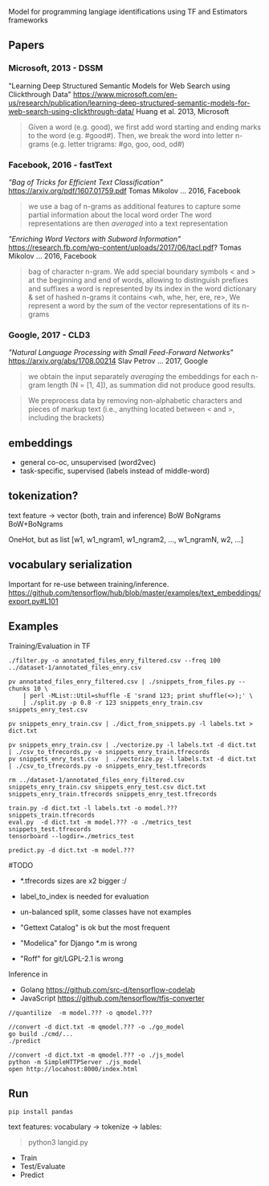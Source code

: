 Model for programming langiage identifications using TF and Estimators frameworks


## Papers

### Microsoft, 2013 - DSSM
"Learning Deep Structured Semantic Models for Web Search using Clickthrough Data"
https://www.microsoft.com/en-us/research/publication/learning-deep-structured-semantic-models-for-web-search-using-clickthrough-data/
Huang et al. 2013, Microsoft

> Given a word (e.g. good), we first add word starting and ending marks to the word (e.g. #good#).
> Then, we break the word into letter n-grams (e.g. letter trigrams: #go, goo, ood, od#)

### Facebook, 2016 - fastText
_"Bag of Tricks for Efficient Text Classification"_
https://arxiv.org/pdf/1607.01759.pdf
Tomas Mikolov ... 2016, Facebook

> we use a bag of n-grams as additional features to capture some partial information
> about the local word order
> The word representations are then _averaged_ into a text representation

_"Enriching Word Vectors with Subword Information"_
https://research.fb.com/wp-content/uploads/2017/06/tacl.pdf?
Tomas Mikolov ... 2016, Facebook

> bag of character n-gram. We add special boundary symbols < and >
> at the beginning and end of words, allowing to distinguish prefixes and suffixes
> a word is represented by its index in the word dictionary & set of hashed n-grams it contains
> <wh, whe, her, ere, re>, <where>
> We represent a word by the _sum_ of the vector representations of its n-grams


### Google, 2017 - CLD3
_"Natural Language Processing with Small Feed-Forward Networks"_
https://arxiv.org/abs/1708.00214
Slav Petrov ... 2017, Google

> we obtain the input separately _averaging_ the embeddings for each n-gram length (N = [1, 4]),
> as summation did not produce good results.

> We preprocess data by removing non-alphabetic characters and pieces of markup text
> (i.e., anything located between < and >, including the brackets)


## embeddings
 - general co-oc, unsupervised (word2vec)
 - task-specific, supervised   (labels instead of middle-word)

## tokenization?
text feature -> vector (both, train and inference)
 BoW
 BoNgrams
 BoW+BoNgrams

OneHot, but as list [w1, w1_ngram1, w1_ngram2, ..., w1_ngramN, w2, ...]


## vocabulary serialization
Important for re-use between training/inference.
https://github.com/tensorflow/hub/blob/master/examples/text_embeddings/export.py#L101


## Examples

Training/Evaluation in TF
```
./filter.py -o annotated_files_enry_filtered.csv --freq 100 ../dataset-1/annotated_files_enry.csv

pv annotated_files_enry_filtered.csv | ./snippets_from_files.py --chunks 10 \
    | perl -MList::Util=shuffle -E 'srand 123; print shuffle(<>);' \
    | ./split.py -p 0.8 -r 123 snippets_enry_train.csv snippets_enry_test.csv

pv snippets_enry_train.csv | ./dict_from_snippets.py -l labels.txt > dict.txt

pv snippets_enry_train.csv | ./vectorize.py -l labels.txt -d dict.txt | ./csv_to_tfrecords.py -o snippets_enry_train.tfrecords
pv snippets_enry_test.csv  | ./vectorize.py -l labels.txt -d dict.txt | ./csv_to_tfrecords.py -o snippets_enry_test.tfrecords

rm ../dataset-1/annotated_files_enry_filtered.csv snippets_enry_train.csv snippets_enry_test.csv dict.txt snippets_enry_train.tfrecords snippets_enry_test.tfrecords

train.py -d dict.txt -l labels.txt -o model.??? snippets_train.tfrecords
eval.py  -d dict.txt -m model.??? -o ./metrics_test snippets_test.tfrecords
tensorboard --logdir=./metrics_test

predict.py -d dict.txt -m model.???
```
#TODO
 - *.tfrecords sizes are x2 bigger :/
 - label_to_index is needed for evaluation



 - un-balanced split, some classes have not examples
 - "Gettext Catalog" is ok but the most frequent
 - "Modelica" for Django *.m   is wrong
 - "Roff"     for git/LGPL-2.1 is wrong


Inference in 
 - Golang https://github.com/src-d/tensorflow-codelab
 - JavaScript https://github.com/tensorflow/tfjs-converter

```
//quantilize  -m model.??? -o qmodel.???

//convert -d dict.txt -m qmodel.??? -o ./go_model
go build ./cmd/...
./predict

//convert -d dict.txt -m qmodel.??? -o ./js_model
python -m SimpleHTTPServer ./js_model
open http://locahost:8000/index.html
```


## Run
```
pip install pandas
```

text features: vocabulary -> tokenize ->
lables:

> python3 langid.py

 - Train
 - Test/Evaluate
 - Predict
